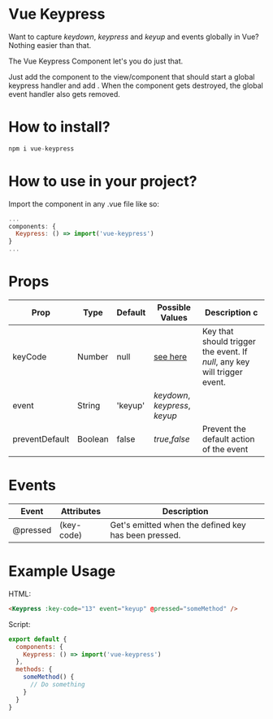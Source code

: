 # Vue Keypress

Want to capture _keydown_, _keypress_ and _keyup_ and events globally in Vue? Nothing easier than that.

The Vue Keypress Component let's you do just that.

Just add the component to the view/component that should start a global keypress handler and add . When the component gets destroyed, the global event handler also gets removed.

# How to install?

```js
npm i vue-keypress
```

# How to use in your project?

Import the component in any .vue file like so:

```js
...
components: {
  Keypress: () => import('vue-keypress')
}
...
```

# Props

| Prop    | Type   | Default | Possible Values                   | Description c                                                             |
| ------- | ------ | ------- | --------------------------------- | ------------------------------------------------------------------------- |
| keyCode | Number | null    | [see here](https://keycode.info/) | Key that should trigger the event. If _null_, any key will trigger event. |
| event   | String | 'keyup' | _keydown_, _keypress_, _keyup_    |
| preventDefault   | Boolean | false | _true_,_false_    | Prevent the default action of the event |

# Events

| Event    | Attributes | Description                                          |
| -------- | ---------- | ---------------------------------------------------- |
| @pressed | (key-code) | Get's emitted when the defined key has been pressed. |

# Example Usage

HTML:

```html
<Keypress :key-code="13" event="keyup" @pressed="someMethod" />
```

Script:

```js
export default {
  components: {
    Keypress: () => import('vue-keypress')
  },
  methods: {
    someMethod() {
      // Do something
    }
  }
}
```
